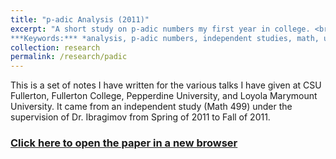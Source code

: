 ```yaml
---
title: "p-adic Analysis (2011)"
excerpt: "A short study on p-adic numbers my first year in college. <br> 
***Keywords:*** *analysis, p-adic numbers, independent studies, math, undergrad*" #add this to add an image inside the "" <br/><img src='R001_padic/500x300.png'>
collection: research
permalink: /research/padic
---
```


This is a set of notes I have written for the various talks I have given at CSU Fullerton, Fullerton College, Pepperdine University, and Loyola Marymount University. It came from an independent study (Math 499) under the supervision of Dr. Ibragimov from Spring of 2011 to Fall of 2011.


### [Click here to open the paper in a new browser](R001_padic/p_adic.pdf)
<object data="R001_padic/p_adic.pdf#view=fitH" width="1000" height="1000" type='application/pdf'></object>
